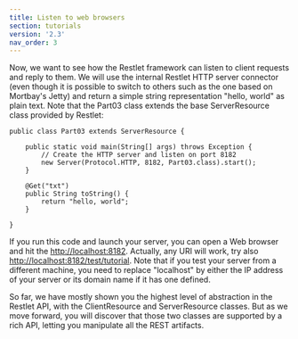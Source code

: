 ```yaml
---
title: Listen to web browsers
section: tutorials
version: '2.3'
nav_order: 3
---
```

Now, we want to see how the Restlet framework can listen to client
requests and reply to them. We will use the internal Restlet HTTP server
connector (even though it is possible to switch to others such as the
one based on Mortbay's Jetty) and return a simple string representation
"hello, world" as plain text. Note that the Part03 class extends the
base ServerResource class provided by Restlet:

<pre class="language-java"><code class="language-java">public class Part03 extends ServerResource {

    public static void main(String[] args) throws Exception {
        // Create the HTTP server and listen on port 8182
        new Server(Protocol.HTTP, 8182, Part03.class).start();
    }

    @Get("txt")
    public String toString() {
        return "hello, world";
    }

}
</code></pre>

If you run this code and launch your server, you can open a Web browser
and hit the <http://localhost:8182>. Actually, any URI will work, try
also <http://localhost:8182/test/tutorial>. Note that if you test your
server from a different machine, you need to replace "localhost" by
either the IP address of your server or its domain name if it has one
defined.

So far, we have mostly shown you the highest level of abstraction in
the Restlet API, with the ClientResource and ServerResource classes. But
as we move forward, you will discover that those two classes are
supported by a rich API, letting you manipulate all the REST artifacts.
